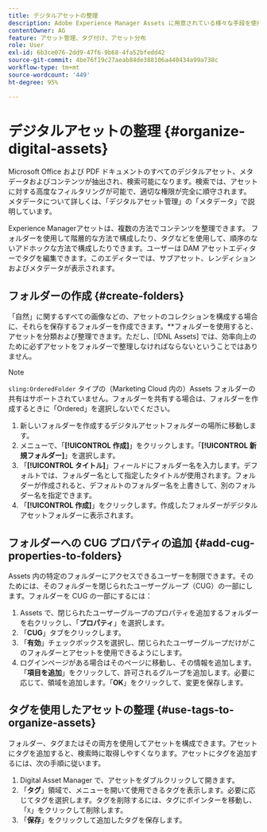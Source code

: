 ```yaml
---
title: デジタルアセットの整理
description: Adobe Experience Manager Assets に用意されている様々な手段を使用して、デジタルアセットを整理します。
contentOwner: AG
feature: アセット管理、タグ付け、アセット分布
role: User
exl-id: 6b3ce076-2dd9-47f6-9b68-4fa52bfedd42
source-git-commit: 4be76f19c27aeab84de388106a440434a99a738c
workflow-type: tm+mt
source-wordcount: '449'
ht-degree: 95%

---
```


# デジタルアセットの整理 {#organize-digital-assets}

Microsoft Office および PDF ドキュメントのすべてのデジタルアセット、メタデータおよびコンテンツが抽出され、検索可能になります。検索では、アセットに対する高度なフィルタリングが可能で、適切な権限が完全に順守されます。 メタデータについて詳しくは、「デジタルアセット管理」の「メタデータ」で説明しています。

Experience Managerアセットは、複数の方法でコンテンツを整理できます。 フォルダーを使用して階層的な方法で構成したり、タグなどを使用して、順序のないアドホックな方法で構成したりできます。ユーザーは DAM アセットエディターでタグを編集できます。このエディターでは、サブアセット、レンディションおよびメタデータが表示されます。

## フォルダーの作成 {#create-folders}

「自然」に関するすべての画像などの、アセットのコレクションを構成する場合に、それらを保存するフォルダーを作成できます。**&#x200B;フォルダーを使用すると、アセットを分類および整理できます。ただし、[!DNL Assets] では、効率向上のために必ずアセットをフォルダーで整理しなければならないということではありません。

>[!NOTE]
>
>`sling:OrderedFolder` タイプの（Marketing Cloud 内の）Assets フォルダーの共有はサポートされていません。フォルダーを共有する場合は、フォルダーを作成するときに「Ordered」を選択しないでください。

1. 新しいフォルダーを作成するデジタルアセットフォルダーの場所に移動します。
1. メニューで、「**[!UICONTROL 作成]**」をクリックします。「**[!UICONTROL 新規フォルダー]**」を選択します。
1. 「**[!UICONTROL タイトル]**」フィールドにフォルダー名を入力します。デフォルトでは、フォルダー名として指定したタイトルが使用されます。フォルダーが作成されると、デフォルトのフォルダー名を上書きして、別のフォルダー名を指定できます。
1. 「**[!UICONTROL 作成]**」をクリックします。作成したフォルダーがデジタルアセットフォルダーに表示されます。

## フォルダーへの CUG プロパティの追加 {#add-cug-properties-to-folders}

Assets 内の特定のフォルダーにアクセスできるユーザーを制限できます。そのためには、そのフォルダーを閉じられたユーザーグループ（CUG）の一部にします。フォルダーを CUG の一部にするには：

1. Assets で、閉じられたユーザーグループのプロパティを追加するフォルダーを右クリックし、「**プロパティ**」を選択します。
1. 「**CUG**」タブをクリックします。
1. 「**有効**」チェックボックスを選択し、閉じられたユーザーグループだけがこのフォルダーとアセットを使用できるようにします。
1. ログインページがある場合はそのページに移動し、その情報を追加します。「**項目を追加**」をクリックして、許可されるグループを追加します。必要に応じて、領域を追加します。「**OK**」をクリックして、変更を保存します。

## タグを使用したアセットの整理 {#use-tags-to-organize-assets}

フォルダー、タグまたはその両方を使用してアセットを構成できます。アセットにタグを追加すると、検索時に取得しやすくなります。アセットにタグを追加するには、次の手順に従います。

1. Digital Asset Manager で、アセットをダブルクリックして開きます。
1. 「**タグ**」領域で、メニューを開いて使用できるタグを表示します。必要に応じてタグを選択します。タグを削除するには、タグにポインターを移動し、「`X`」をクリックして削除します。
1. 「**保存**」をクリックして追加したタグを保存します。
